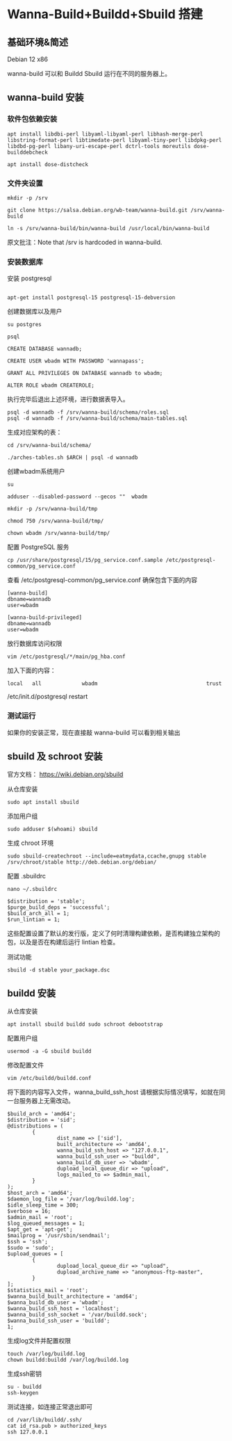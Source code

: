 # Wanna-Build+Buildd+Sbuild 搭建


## 基础环境&简述

Debian 12 x86

wanna-build 可以和 Buildd  Sbuild 运行在不同的服务器上。

## wanna-build 安装

### 软件包依赖安装

```
apt install libdbi-perl libyaml-libyaml-perl libhash-merge-perl libstring-format-perl libtimedate-perl libyaml-tiny-perl libdpkg-perl libdbd-pg-perl libany-uri-escape-perl dctrl-tools moreutils dose-builddebcheck

apt install dose-distcheck

```

### 文件夹设置

```
mkdir -p /srv

git clone https://salsa.debian.org/wb-team/wanna-build.git /srv/wanna-build

ln -s /srv/wanna-build/bin/wanna-build /usr/local/bin/wanna-build
```


原文批注：Note that /srv is hardcoded in wanna-build.


### 安装数据库 


安装 postgresql

```

apt-get install postgresql-15 postgresql-15-debversion

```

创建数据库以及用户

```
su postgres

psql

CREATE DATABASE wannadb;

CREATE USER wbadm WITH PASSWORD 'wannapass';

GRANT ALL PRIVILEGES ON DATABASE wannadb to wbadm;

ALTER ROLE wbadm CREATEROLE;

```

执行完毕后退出上述环境，进行数据表导入。

```
psql -d wannadb -f /srv/wanna-build/schema/roles.sql
psql -d wannadb -f /srv/wanna-build/schema/main-tables.sql
```

生成对应架构的表：
```
cd /srv/wanna-build/schema/

./arches-tables.sh $ARCH | psql -d wannadb
```

创建wbadm系统用户

```
su

adduser --disabled-password --gecos ""  wbadm

mkdir -p /srv/wanna-build/tmp

chmod 750 /srv/wanna-build/tmp/

chown wbadm /srv/wanna-build/tmp/

```


配置 PostgreSQL 服务
```
cp /usr/share/postgresql/15/pg_service.conf.sample /etc/postgresql-common/pg_service.conf
```

查看 /etc/postgresql-common/pg_service.conf 确保包含下面的内容

```
[wanna-build]
dbname=wannadb
user=wbadm

[wanna-build-privileged]
dbname=wannadb
user=wbadm
```

放行数据库访问权限

```
vim /etc/postgresql/*/main/pg_hba.conf
```

加入下面的内容：

```
local   all             wbadm                                   trust
```

/etc/init.d/postgresql restart


### 测试运行


如果你的安装正常，现在直接敲 wanna-build 可以看到相关输出



## sbuild 及 schroot 安装

官方文档： https://wiki.debian.org/sbuild

从仓库安装
```
sudo apt install sbuild
```
添加用户组
```
sudo adduser $(whoami) sbuild
```
生成 chroot 环境
```
sudo sbuild-createchroot --include=eatmydata,ccache,gnupg stable /srv/chroot/stable http://deb.debian.org/debian/
```

配置 .sbuildrc
```
nano ~/.sbuildrc
```
```
$distribution = 'stable';
$purge_build_deps = 'successful';
$build_arch_all = 1;
$run_lintian = 1;
```
这些配置设置了默认的发行版，定义了何时清理构建依赖，是否构建独立架构的包，以及是否在构建后运行 lintian 检查。

测试功能
```
sbuild -d stable your_package.dsc
```

## buildd 安装


从仓库安装
```
apt install sbuild buildd sudo schroot debootstrap
```
配置用户组
```
usermod -a -G sbuild buildd
```

修改配置文件
```
vim /etc/buildd/buildd.conf
```

将下面的内容写入文件，wanna_build_ssh_host 请根据实际情况填写，如就在同一台服务器上无需改动。
```
$build_arch = 'amd64';
$distribution = 'sid';
@distributions = (
        {
                dist_name => ['sid'],
                built_architecture => 'amd64',
                wanna_build_ssh_host => "127.0.0.1",
                wanna_build_ssh_user => "buildd",
                wanna_build_db_user => 'wbadm',
                dupload_local_queue_dir => "upload",
                logs_mailed_to => $admin_mail,
        }
);
$host_arch = 'amd64';
$daemon_log_file = '/var/log/buildd.log';
$idle_sleep_time = 300;
$verbose = 16;
$admin_mail = 'root';
$log_queued_messages = 1;
$apt_get = 'apt-get';
$mailprog = '/usr/sbin/sendmail';
$ssh = 'ssh';
$sudo = 'sudo';
$upload_queues = [
        {
                dupload_local_queue_dir => "upload",
                dupload_archive_name => "anonymous-ftp-master",
        }
];
$statistics_mail = 'root';
$wanna_build_built_architecture = 'amd64';
$wanna_build_db_user = 'wbadm';
$wanna_build_ssh_host = 'localhost';
$wanna_build_ssh_socket = '/var/buildd.sock';
$wanna_build_ssh_user = 'buildd';
1;
```
生成log文件并配置权限
```
touch /var/log/buildd.log
chown buildd:buildd /var/log/buildd.log
```
生成ssh密钥
```
su - buildd
ssh-keygen
```
测试连接，如连接正常退出即可
```
cd /var/lib/buildd/.ssh/
cat id_rsa.pub > authorized_keys
ssh 127.0.0.1
```